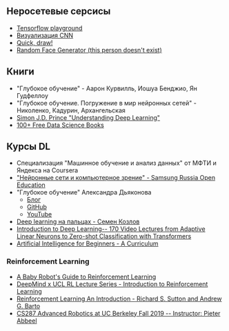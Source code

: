 ## Неросетевые серсисы
* [Tensorflow playground](http://playground.tensorflow.org)
* [Визуализация CNN](https://animatedai.github.io/)
* [Quick, draw!](https://quickdraw.withgoogle.com/)
* [Random Face Generator (this person doesn't exist)](https://this-person-does-not-exist.com/en)

## Книги
* "Глубокое обучение" - Аарон Курвилль, Иошуа Бенджио, Ян Гудфеллоу
* "Глубокое обучение. Погружение в мир нейронных сетей" - Николенко, Кадурин, Архангельская
* [Simon J.D. Prince "Understanding Deep Learning"](https://udlbook.github.io/udlbook/)
* [100+ Free Data Science Books](https://www.learndatasci.com/free-data-science-books/)

## Курсы DL
* Специализация "Машинное обучение и анализ данных" от МФТИ и Яндекса на Coursera
* ["Нейронные сети и компьютерное зрение" - Samsung Russia Open Education](https://stepik.org/course/50352/info)
* "Глубокое обучение" Александра Дьяконова
    * [Блог](https://alexanderdyakonov.wordpress.com/)
    * [GitHub](https://github.com/Dyakonov/DL)
    * [YouTube](https://www.youtube.com/playlist?list=PLaRUeIuewv8BYOrm6HBgJKbGUD-jcBQpW)
* [Deep learning на пальцах - Семен Козлов](https://dlcourse.ai/)
* [Introduction to Deep Learning-- 170 Video Lectures from Adaptive Linear Neurons to Zero-shot Classification with Transformers](https://sebastianraschka.com/blog/2021/dl-course.html)
* [Artificial Intelligence for Beginners - A Curriculum](https://microsoft.github.io/AI-For-Beginners/?id=getting-started)

### Reinforcement Learning
* [A Baby Robot's Guide to Reinforcement Learning](https://github.com/WhatIThinkAbout/BabyRobot)
* [DeepMind x UCL RL Lecture Series - Introduction to Reinforcement Learning](https://www.youtube.com/watch?v=TCCjZe0y4Qc)
* [Reinforcement Learning An Introduction - Richard S. Sutton and Andrew G. Barto](https://www.andrew.cmu.edu/course/10-703/textbook/BartoSutton.pdf)
* [CS287 Advanced Robotics at UC Berkeley Fall 2019 -- Instructor: Pieter Abbeel](https://www.youtube.com/playlist?list=PLwRJQ4m4UJjNBPJdt8WamRAt4XKc639wF)